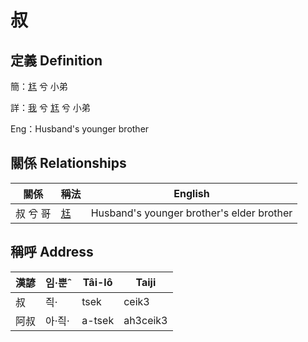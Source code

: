 # 叔
## 定義 Definition
簡：[尪](member17.md) 兮 小弟

詳：[我](member1.md) 兮 [尪](member17.md) 兮 小弟

Eng：Husband's younger brother

## 關係 Relationships

關係 | 稱法 | English
--- | --- | --- 
叔 兮 哥 | [尪](member17.md) | Husband's younger brother's elder brother


## 稱呼 Address

漢諺 | 임·뿐ˆ | Tâi-lô | Taiji
--- | --- | --- | --- 
叔 | 즥· | tsek | ceik3 
阿叔 | 아·즥· | a-tsek | ah3ceik3 
